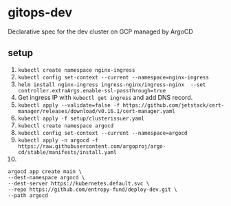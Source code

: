 # gitops-dev
Declarative spec for the dev cluster on GCP managed by ArgoCD

## setup

1. `kubectl create namespace nginx-ingress`
2. `kubectl config set-context --current --namespace=nginx-ingress`
3. `helm install nginx-ingress ingress-nginx/ingress-nginx  --set controller.extraArgs.enable-ssl-passthrough=true`
4. Get ingress IP with `kubectl get ingress` and add DNS record.
5. `kubectl apply --validate=false -f https://github.com/jetstack/cert-manager/releases/download/v0.16.1/cert-manager.yaml`
6. `kubectl apply -f setup/clusterissuer.yaml`
7. `kubectl create namespace argocd`
8. `kubectl config set-context --current --namespace=argocd`
9. `kubectl apply -n argocd -f https://raw.githubusercontent.com/argoproj/argo-cd/stable/manifests/install.yaml`
10. 
```
argocd app create main \
--dest-namespace argocd \
--dest-server https://kubernetes.default.svc \
--repo https://github.com/entropy-fund/deploy-dev.git \
--path argocd
```


